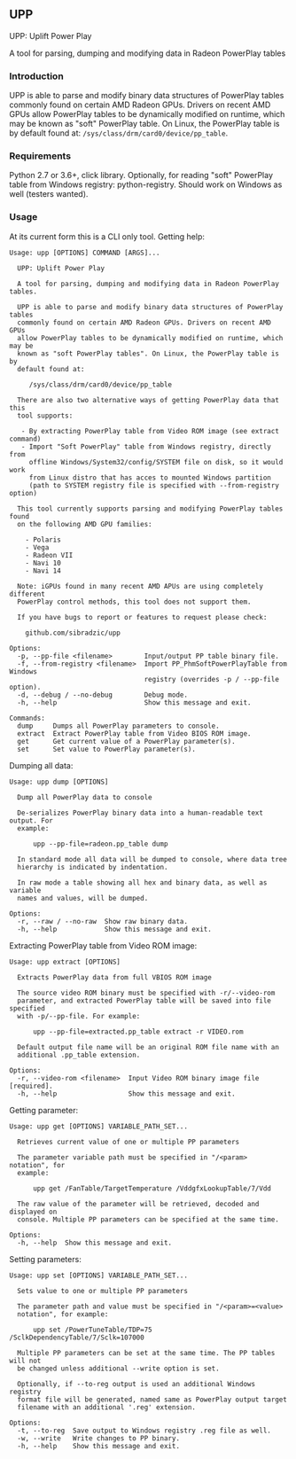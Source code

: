## UPP

UPP: Uplift Power Play

A tool for parsing, dumping and modifying data in Radeon PowerPlay tables

### Introduction

UPP is able to parse and modify binary data structures of PowerPlay tables
commonly found on certain AMD Radeon GPUs. Drivers on recent AMD GPUs
allow PowerPlay tables to be dynamically modified on runtime, which may be
known as "soft" PowerPlay table. On Linux, the PowerPlay table is by default
found at: `/sys/class/drm/card0/device/pp_table`.

### Requirements

Python 2.7 or 3.6+, click library. Optionally, for reading "soft" PowerPlay
table from Windows registry: python-registry. Should work on Windows as well
(testers wanted).

### Usage

At its current form this is a CLI only tool. Getting help:

    Usage: upp [OPTIONS] COMMAND [ARGS]...

      UPP: Uplift Power Play

      A tool for parsing, dumping and modifying data in Radeon PowerPlay tables.

      UPP is able to parse and modify binary data structures of PowerPlay tables
      commonly found on certain AMD Radeon GPUs. Drivers on recent AMD GPUs
      allow PowerPlay tables to be dynamically modified on runtime, which may be
      known as "soft PowerPlay tables". On Linux, the PowerPlay table is by
      default found at:

         /sys/class/drm/card0/device/pp_table

      There are also two alternative ways of getting PowerPlay data that this
      tool supports:

       - By extracting PowerPlay table from Video ROM image (see extract command)
       - Import "Soft PowerPlay" table from Windows registry, directly from
         offline Windows/System32/config/SYSTEM file on disk, so it would work
         from Linux distro that has acces to mounted Windows partition
         (path to SYSTEM registry file is specified with --from-registry option)

      This tool currently supports parsing and modifying PowerPlay tables found
      on the following AMD GPU families:

        - Polaris
        - Vega
        - Radeon VII
        - Navi 10
        - Navi 14

      Note: iGPUs found in many recent AMD APUs are using completely different
      PowerPlay control methods, this tool does not support them.

      If you have bugs to report or features to request please check:

        github.com/sibradzic/upp

    Options:
      -p, --pp-file <filename>        Input/output PP table binary file.
      -f, --from-registry <filename>  Import PP_PhmSoftPowerPlayTable from Windows
                                      registry (overrides -p / --pp-file option).
      -d, --debug / --no-debug        Debug mode.
      -h, --help                      Show this message and exit.

    Commands:
      dump     Dumps all PowerPlay parameters to console.
      extract  Extract PowerPlay table from Video BIOS ROM image.
      get      Get current value of a PowerPlay parameter(s).
      set      Set value to PowerPlay parameter(s).

Dumping all data:

    Usage: upp dump [OPTIONS]

      Dump all PowerPlay data to console

      De-serializes PowerPlay binary data into a human-readable text output. For
      example:

          upp --pp-file=radeon.pp_table dump

      In standard mode all data will be dumped to console, where data tree
      hierarchy is indicated by indentation.

      In raw mode a table showing all hex and binary data, as well as variable
      names and values, will be dumped.

    Options:
      -r, --raw / --no-raw  Show raw binary data.
      -h, --help            Show this message and exit.

Extracting PowerPlay table from Video ROM image:

    Usage: upp extract [OPTIONS]

      Extracts PowerPlay data from full VBIOS ROM image

      The source video ROM binary must be specified with -r/--video-rom
      parameter, and extracted PowerPlay table will be saved into file specified
      with -p/--pp-file. For example:

          upp --pp-file=extracted.pp_table extract -r VIDEO.rom

      Default output file name will be an original ROM file name with an
      additional .pp_table extension.

    Options:
      -r, --video-rom <filename>  Input Video ROM binary image file  [required].
      -h, --help                  Show this message and exit.

Getting parameter:

    Usage: upp get [OPTIONS] VARIABLE_PATH_SET...

      Retrieves current value of one or multiple PP parameters

      The parameter variable path must be specified in "/<param> notation", for
      example:

          upp get /FanTable/TargetTemperature /VddgfxLookupTable/7/Vdd

      The raw value of the parameter will be retrieved, decoded and displayed on
      console. Multiple PP parameters can be specified at the same time.

    Options:
      -h, --help  Show this message and exit.

Setting parameters:

    Usage: upp set [OPTIONS] VARIABLE_PATH_SET...

      Sets value to one or multiple PP parameters

      The parameter path and value must be specified in "/<param>=<value>
      notation", for example:

          upp set /PowerTuneTable/TDP=75 /SclkDependencyTable/7/Sclk=107000

      Multiple PP parameters can be set at the same time. The PP tables will not
      be changed unless additional --write option is set.

      Optionally, if --to-reg output is used an additional Windows registry
      format file will be generated, named same as PowerPlay output target
      filename with an additional '.reg' extension.

    Options:
      -t, --to-reg  Save output to Windows registry .reg file as well.
      -w, --write   Write changes to PP binary.
      -h, --help    Show this message and exit.

